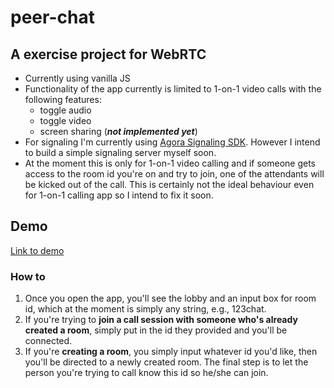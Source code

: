 # peer-chat

## A exercise project for WebRTC

- Currently using vanilla JS
- Functionality of the app currently is limited to 1-on-1 video calls with the following features:
  - toggle audio
  - toggle video
  - screen sharing (**_not implemented yet_**)
- For signaling I'm currently using [Agora Signaling SDK](https://www.agora.io/en/products/signaling/). However I intend to build a simple signaling server myself soon.
- At the moment this is only for 1-on-1 video calling and if someone gets access to the room id you're on and try to join, one of the attendants will be kicked out of the call. This is certainly not the ideal behaviour even for 1-on-1 calling app so I intend to fix it soon.

## Demo

[Link to demo](https://jackhsu-peerchat.surge.sh/lobby.html)

### How to

1. Once you open the app, you'll see the lobby and an input box for room id, which at the moment is simply any string, e.g., 123chat.
2. If you're trying to **join a call session with someone who's already created a room**, simply put in the id they provided and you'll be connected.
3. If you're **creating a room**, you simply input whatever id you'd like, then you'll be directed to a newly created room. The final step is to let the person you're trying to call know this id so he/she can join.
